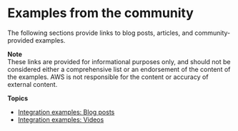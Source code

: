 # Examples from the community<a name="integrations-community"></a>

The following sections provide links to blog posts, articles, and community\-provided examples\.

**Note**  
These links are provided for informational purposes only, and should not be considered either a comprehensive list or an endorsement of the content of the examples\. AWS is not responsible for the content or accuracy of external content\.

**Topics**
+ [Integration examples: Blog posts](integrations-community-blogposts.md)
+ [Integration examples: Videos](integrations-community-videos.md)